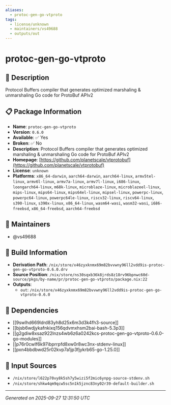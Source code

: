 ```yaml
---
aliases:
  - protoc-gen-go-vtproto
tags:
  - license/unknown
  - maintainers/vs49688
  - outputs/out
---
```


# protoc-gen-go-vtproto

## 📝 Description

Protocol Buffers compiler that generates optimized marshaling & unmarshaling Go code for ProtoBuf APIv2

## 📋 Package Information

- **Name**: `protoc-gen-go-vtproto`
- **Version**: `0.6.0`
- **Available**: ✅ Yes
- **Broken**: ✅ No
- **Description**: Protocol Buffers compiler that generates optimized marshaling & unmarshaling Go code for ProtoBuf APIv2
- **Homepage**: [https://github.com/planetscale/vtprotobuf](https://github.com/planetscale/vtprotobuf)
- **License**: `unknown`
- **Platforms**: `x86_64-darwin`, `aarch64-darwin`, `aarch64-linux`, `armv5tel-linux`, `armv6l-linux`, `armv7a-linux`, `armv7l-linux`, `i686-linux`, `loongarch64-linux`, `m68k-linux`, `microblaze-linux`, `microblazeel-linux`, `mips-linux`, `mips64-linux`, `mips64el-linux`, `mipsel-linux`, `powerpc-linux`, `powerpc64-linux`, `powerpc64le-linux`, `riscv32-linux`, `riscv64-linux`, `s390-linux`, `s390x-linux`, `x86_64-linux`, `wasm64-wasi`, `wasm32-wasi`, `i686-freebsd`, `x86_64-freebsd`, `aarch64-freebsd`
## 👥 Maintainers

- @vs49688


## 🔧 Build Information

- **Derivation Path**: `/nix/store/x46zyxknmx69m82bvvwny96ll2vdd9is-protoc-gen-go-vtproto-0.6.0.drv`
- **Source Position**: `/nix/store/ns30sqxb36k8jrds8z18rv96bpnwc60d-source/pkgs/by-name/pr/protoc-gen-go-vtproto/package.nix:22`
- **Outputs**:
  - `out`:  `/nix/store/x46zyxknmx69m82bvvwny96ll2vdd9is-protoc-gen-go-vtproto-0.6.0`

## 🔗 Dependencies

- [[9swlhd669ldrd83yh8d25x6m3d3k4fh3-source]]
- [[bjsb6wdjykafnkixq156qdvmxhsm2bai-bash-5.3p3]]
- [[g2gdiw8xsaz922lnzs4wb6z6a0242kcs-protoc-gen-go-vtproto-0.6.0-go-modules]]
- [[p76r0cwlf6k97ibprrpfd8xw0r8wc3nx-stdenv-linux]]
- [[pxn4bbdbwd25r02kvp7a1jp3fjykrb65-go-1.25.0]]

## 📁 Input Sources

- `/nix/store/l622p70vy8k5sh7y5wizi5f2mic6ynpg-source-stdenv.sh`
- `/nix/store/shkw4qm9qcw5sc5n1k5jznc83ny02r39-default-builder.sh`

---
*Generated on 2025-09-27 12:31:50 UTC*
